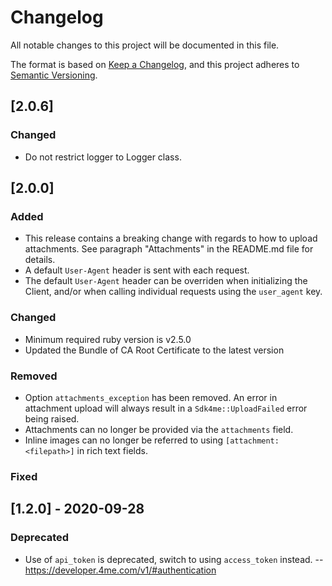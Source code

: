 # Changelog

All notable changes to this project will be documented in this file.

The format is based on [Keep a Changelog](https://keepachangelog.com/en/1.0.0/),
and this project adheres to [Semantic Versioning](https://semver.org/spec/v2.0.0.html).

## [2.0.6]

### Changed

- Do not restrict logger to Logger class.


## [2.0.0]

### Added

- This release contains a breaking change with regards to how to upload
  attachments. See paragraph "Attachments" in the README.md file for details.
- A default `User-Agent` header is sent with each request.
- The default `User-Agent` header can be overriden when initializing the Client,
  and/or when calling individual requests using the `user_agent` key.

### Changed

- Minimum required ruby version is v2.5.0
- Updated the Bundle of CA Root Certificate	to the latest version

### Removed

- Option `attachments_exception` has been removed. An error in attachment
  upload will always result in a `Sdk4me::UploadFailed` error being raised.
- Attachments can no longer be provided via the `attachments` field.
- Inline images can no longer be referred to using `[attachment:<filepath>]`
  in rich text fields.

### Fixed


## [1.2.0] - 2020-09-28
### Deprecated
- Use of `api_token` is deprecated, switch to using `access_token` instead. -- https://developer.4me.com/v1/#authentication
